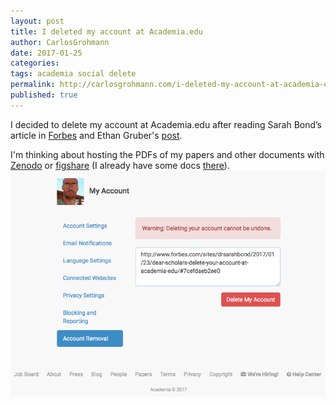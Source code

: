 ```yaml
---
layout: post
title: I deleted my account at Academia.edu
author: CarlosGrohmann
date: 2017-01-25
categories: 
tags: academia social delete
permalink: http://carlosgrohmann.com/i-deleted-my-account-at-academia-edu/
published: true
---
```


I decided to delete my account at Academia.edu after reading Sarah Bond’s article in [Forbes](http://www.forbes.com/sites/drsarahbond/2017/01/23/dear-scholars-delete-your-account-at-academia-edu/#7cefdaeb2ee0) and Ethan Gruber's [post](http://numismatics.org/pocketchange/open-access-academia-edu-and-why-im-all-in-on-zenodo-org/).   

I'm thinking about hosting the PDFs of my papers and other documents with [Zenodo](https://zenodo.org) or [figshare](https://figshare.com) (I already have some docs [there](http://figshare.com/authors/Carlos_Grohmann/554217)). ![](/img/Screen-Shot-2017-01-24-at-22.53.55.png)
